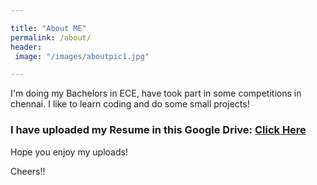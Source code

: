 ```yaml
---

title: "About ME"
permalink: /about/
header:
 image: "/images/aboutpic1.jpg"

---
```


I'm doing my Bachelors in ECE, have took part in some competitions in chennai. I like to learn coding and do some small projects!

### I have uploaded my Resume in this Google Drive: [Click Here](https://drive.google.com/file/d/1bSaX3drHJmIknA5NYY-D6OyhaOLUXNzr/view?usp=sharing)

Hope you enjoy my uploads!

Cheers!!
